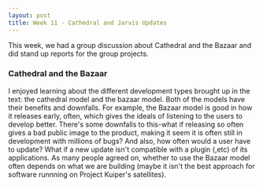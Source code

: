 ```yaml
---
layout: post
title: Week 11 - Cathedral and Jarvis Updates
---
```

This week, we had a group discussion about Cathedral and the Bazaar and did stand up reports for the group projects.
<!--more-->
### Cathedral and the Bazaar
I enjoyed learning about the different development types brought up in the text: the cathedral model and the bazaar model. Both of the models have their benefits and downfalls. For example, the Bazaar model is good in how it releases early, often, which gives the ideals of listening to the users to develop better. There's some downfalls to this-what if releasing so often gives a bad public image to the product, making it seem it is often still in development with millions of bugs? And also, how often would a user have to update? What if a new update isn't compatible with a plugin (,etc) of its applications. As many people agreed on, whether to use the Bazaar model often depends on what we are building (maybe it isn't the best approach for software runnning on Project Kuiper's satellites). 
